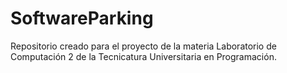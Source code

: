 # SoftwareParking
Repositorio creado para el proyecto de la materia Laboratorio de Computación 2 de la Tecnicatura Universitaria en Programación.
